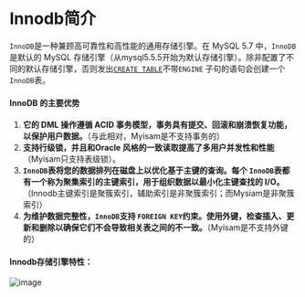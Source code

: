 # **Innodb简介**

`InnoDB`是一种兼顾高可靠性和高性能的通用存储引擎。在 MySQL 5.7 中，`InnoDB`是默认的 MySQL 存储引擎（从mysql5.5.5开始为默认存储引擎）。除非配置了不同的默认存储引擎，否则发出[`CREATE TABLE`](https://dev.mysql.com/doc/refman/5.7/en/create-table.html)不带`ENGINE` 子句的语句会创建一个`InnoDB`表。



#### InnoDB 的主要优势

1. **它的 DML 操作遵循 ACID 事务模型，事务具有提交、回滚和崩溃恢复功能，以保护用户数据。**（与此相对，Myisam是不支持事务的）
2. **支持行级锁，并且和Oracle 风格的一致读取提高了多用户并发性和性能**（Myisam只支持表级锁）。
3. **`InnoDB`表将您的数据排列在磁盘上以优化基于主键的查询。每个 `InnoDB`表都有一个称为聚集索引的主键索引，用于组织数据以最小化主键查找的 I/O。**（Innodb主键索引是聚簇索引，辅助索引是非聚簇索引；而Mysiam是非聚簇索引）
4. **为维护数据完整性，`InnoDB`支持 `FOREIGN KEY`约束。使用外键，检查插入、更新和删除以确保它们不会导致相关表之间的不一致。**（Myisam是不支持外键的）



#### Innodb存储引擎特性：

![image](https://user-images.githubusercontent.com/87631434/131850009-b9789e25-a6ef-46f1-b9ba-51d5634045d9.png)
